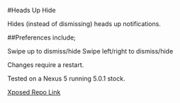 #Heads Up Hide

Hides (instead of dismissing) heads up notifications.

##Preferences include;

Swipe up to dismiss/hide
Swipe left/right to dismiss/hide

Changes require a restart.

Tested on a Nexus 5 running 5.0.1 stock.

[Xposed Repo Link](http://repo.xposed.info/module/com.lewisjuggins.headsuphide)